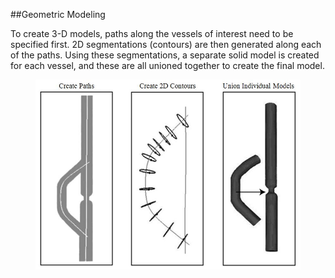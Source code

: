 ##Geometric Modeling

To create 3-D models, paths along the vessels of interest need to be specified first. 2D segmentations (contours) are then generated along each of the paths. Using these segmentations, a separate solid model is created for each vessel, and these are all unioned together to create the final model. 

<figure>
  <img class="svImg svImgMd"  src="archives/sv2/userguide/imgs/modeling/1.jpg"> 
  <figcaption class="svCaption" ></figcaption>
</figure>
